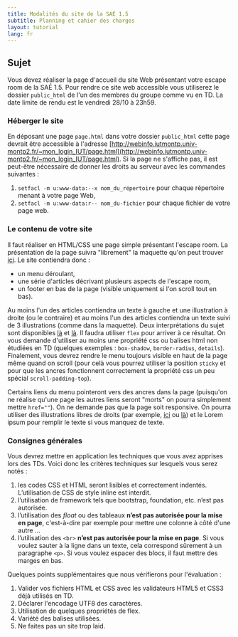 ```yaml
---
title: Modalités du site de la SAÉ 1.5
subtitle: Planning et cahier des charges
layout: tutorial
lang: fr
---
```


## Sujet

Vous devez réaliser la page d'accueil du site Web présentant votre escape room de la SAÉ 1.5.
Pour rendre ce site web accessible vous utiliserez le dossier `public_html` de l'un des membres du groupe comme vu en TD.
La date limite de rendu est le vendredi 28/10 à 23h59.

### Héberger le site
En déposant une page `page.html` dans votre dossier `public_html` cette page devrait être accessible à l'adresse 
[http://webinfo.iutmontp.univ-montp2.fr/~mon_login_IUT/page.html](http://webinfo.iutmontp.univ-montp2.fr/~mon_login_IUT/page.html).
Si la page ne s'affiche pas, il est peut-être nécessaire de donner les droits au serveur avec les commandes suivantes :
1. `setfacl -m u:www-data:--x nom_du_répertoire` pour chaque répertoire menant à votre page Web,
1. `setfacl -m u:www-data:r-- nom_du-fichier` pour chaque fichier de votre page web.

### Le contenu de votre site

Il faut réaliser en HTML/CSS une page simple présentant l'escape room.
La présentation de la page suivra "librement" la maquette qu'on peut trouver [ici]({{site.baseurl}}/assets/maquette.pdf).
Le site contiendra donc :
* un menu déroulant, 
* une série d'articles décrivant plusieurs aspects de l'escape room,
* un footer en bas de la page (visible uniquement si l'on scroll tout en bas).

Au moins l'un des articles contiendra un texte à gauche et une illustration à droite (ou le contraire) et au moins l'un des articles
contiendra un texte suivi de 3 illustrations (comme dans la maquette).
Deux interprétations du sujet sont disponibles [là]({{site.baseurl}}/assets/SAE105_ex1.gif) et [là]({{site.baseurl}}/assets/SAE105_ex2.gif).
Il faudra utiliser `flex` pour arriver à ce résultat.
On vous demande d'utiliser au moins une propriété css ou balises html non étudiées en TD (quelques exemples : `box-shadow`, `border-radius`, `details`).
Finalement, vous devrez rendre le menu toujours visible en haut de la page même quand on scroll (pour celà vous pourrez utiliser la position `sticky` et pour que les ancres fonctionnent correctement la propriété css un peu spécial `scroll-padding-top`).

Certains liens du menu pointeront vers des ancres dans la page (puisqu'on ne réalise qu'une page les autres liens seront "morts" on pourra simplement mettre `href=""`).
On ne demande pas que la page soit responsive.
On pourra utiliser des illustrations libres de droits (par exemple, [ici](https://unsplash.com/) ou [là](https://uxwing.com)) et le Lorem ipsum pour remplir le texte si vous manquez de texte.

### Consignes générales

Vous devrez mettre en application les techniques que vous avez apprises lors des TDs. Voici donc les critères techniques sur lesquels vous serez
notés :


1. les codes CSS et HTML seront lisibles et correctement indentés. L’utilisation
   de CSS de style inline est interdit.
1. l’utilisation de framework tels que bootstrap, foundation, etc. n’est pas autorisée.
1. l’utilisation des *float* ou des tableaux **n’est pas autorisée pour la mise
   en page**, c'est-à-dire par exemple pour mettre une colonne à côté d'une
   autre ...
1. l’utilisation des `<br>` **n’est pas autorisée pour la mise en page**. Si
   vous voulez sauter à la ligne dans un texte, cela correspond sûrement à un
   paragraphe `<p>`. Si vous voulez espacer des blocs, il faut mettre des
   marges en bas.

Quelques points supplémentaires que nous vérifierons pour l'évaluation :

1. Valider vos fichiers HTML et CSS avec les validateurs HTML5 et CSS3 déjà utilisés en TD.
1. Déclarer l'encodage UTF8 des caractères.
1. Utilisation de quelques propriétés de flex.
1. Variété des balises utilisées.
1. Ne faites pas un site trop laid.
